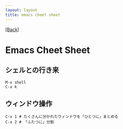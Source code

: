 ```yaml
---
layout: layout
title: emacs cheet sheet
---
```


[[Back]](../index.html)

# Emacs Cheet Sheet

## シェルとの行き来

    M-x shell
    C-x k

## ウィンドウ操作

    C-x 1 # たくさんに分かれたウィンドウを「ひとつに」まとめる
    C-x 2 # 「ふたつに」分割
    
